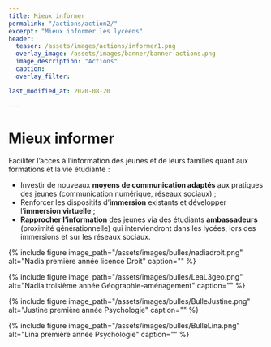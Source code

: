 ```yaml
---
title: Mieux informer
permalink: "/actions/action2/"
excerpt: "Mieux informer les lycéens"
header:
  teaser: /assets/images/actions/informer1.png
  overlay_image: /assets/images/banner/banner-actions.png
  image_description: "Actions"
  caption: 
  overlay_filter: 

last_modified_at: 2020-08-20

---
```


# Mieux informer  


Faciliter l’accès à l’information des jeunes et de leurs familles quant aux formations et la vie étudiante :
+ Investir de nouveaux **moyens de communication adaptés** aux pratiques des jeunes (communication numérique, réseaux sociaux) ;
+ Renforcer les dispositifs d’**immersion** existants et développer l’**immersion virtuelle** ;
+ **Rapprocher l’information** des jeunes via des étudiants **ambassadeurs** (proximité générationnelle) qui interviendront dans les lycées, lors des immersions et sur les réseaux sociaux.

{% include figure image_path="/assets/images/bulles/nadiadroit.png" alt="Nadia première année licence Droit" caption="" %}

{% include figure image_path="/assets/images/bulles/LeaL3geo.png" alt="Nadia troisième année Géographie-aménagement" caption="" %}

{% include figure image_path="/assets/images/bulles/BulleJustine.png" alt="Justine première année Psychologie" caption="" %}

{% include figure image_path="/assets/images/bulles/BulleLina.png" alt="Lina première année Psychologie" caption="" %}





